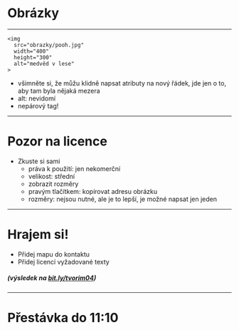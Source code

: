 <!-- .slide: data-state="c-slide-inter" -->

# Obrázky

---

<pre class="c-text-lg" contenteditable><code class="lang-html stretch" data-noescape><span class="fragmentx">&lt;img
  <span class="fragment">src="<span class="fragment">obrazky/pooh.jpg</span>"</span>
  <span class="fragment">width="<span class="fragment">400</span>"</span>
  <span class="fragment">height="<span class="fragment">300</span>"</span>
  <span class="fragment">alt="<span class="fragment">medvěd v lese</span>"</span>
&gt;</code></pre>


>>>
* všimněte si, že můžu klidně napsat atributy na nový řádek, jde jen o to, aby tam byla nějaká mezera
* alt: nevidomí
* nepárový tag!


---

# Pozor na licence

>>>
* Zkuste si sami
	* práva k použití: jen nekomerční
	* velikost: střední
	* zobrazit rozměry
	* pravým tlačítkem: kopírovat adresu obrázku
	* rozměry: nejsou nutné, ale je to lepší, je možné napsat jen jeden

---

<!-- .slide: data-state="c-slide-task" -->

# Hrajem si!

* Přidej mapu do kontaktu
* Přidej licencí vyžadované texty

##### (výsledek na [bit.ly/tvorim04](http://bit.ly/tvorim04))
<!-- .element: class="c-text-xs c-text-right" -->


---

<!-- .slide: data-state="c-slide-break" -->

# Přestávka do 11:10
